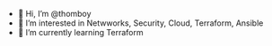 - 👋 Hi, I’m @thomboy
- 👀 I’m interested in Netwworks, Security, Cloud, Terraform, Ansible 
- 🌱 I’m currently learning Terraform


<!---
thomboy/thomboy is a ✨ special ✨ repository because its `README.md` (this file) appears on your GitHub profile.
You can click the Preview link to take a look at your changes.
--->
